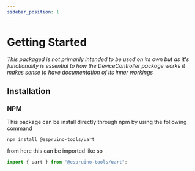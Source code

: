 ```yaml
---
sidebar_position: 1
---
```


# Getting Started

_This packaged is not primarily intended to be used on its own but as it's functionality is essential to how the DeviceController package works it makes sense to have documentation of its inner workings_

## Installation

### NPM

This package can be install directly through npm by using the following command

```
npm install @espruino-tools/uart
```

from here this can be imported like so

```javascript
import { uart } from "@espruino-tools/uart";
```
